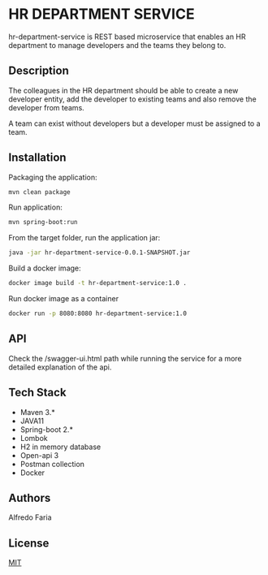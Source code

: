 # HR DEPARTMENT SERVICE


hr-department-service is REST based microservice that enables an HR department to  manage developers and the teams they belong to.

## Description

The colleagues in the HR department should be able to create a new developer entity, add the developer to existing teams and also remove the developer from teams.

A team can exist without developers but a developer must be assigned to a team.


## Installation

Packaging the application:
```bash
mvn clean package
```
Run application:
```bash
mvn spring-boot:run
```
From the target folder, run the application jar:
```bash
java -jar hr-department-service-0.0.1-SNAPSHOT.jar
```

Build a docker image:
```bash
docker image build -t hr-department-service:1.0 .
```
Run docker image as a container
```bash
docker run -p 8080:8080 hr-department-service:1.0
 ```

## API
Check the /swagger-ui.html path while running the service for a more detailed explanation of the api.

## Tech Stack
* Maven 3.*
* JAVA11
* Spring-boot 2.*
* Lombok
* H2 in memory database
* Open-api 3
* Postman collection
* Docker

## Authors
Alfredo Faria

## License
[MIT](https://choosealicense.com/licenses/mit/)
